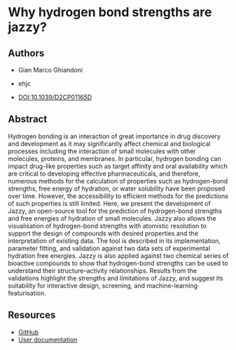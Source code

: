# Why hydrogen bond strengths are jazzy?

## Authors

- Gian Marco Ghiandoni
- ehjc

- [DOI:10.1039/D2CP01165D](https://doi.org/10.1039/D2CP01165D)

## Abstract

Hydrogen bonding is an interaction of great importance in drug discovery and development as it may significantly affect chemical and biological processes including the interaction of small molecules with other molecules, proteins, and membranes.
In particular, hydrogen bonding can impact drug-like properties such as target affinity and oral availability which are critical to developing effective pharmaceuticals, and therefore, numerous methods for the calculation of properties such as hydrogen-bond strengths, free energy of hydration, or water solubility have been proposed over time.
However, the accessibility to efficient methods for the predictions of such properties is still limited.
Here, we present the development of Jazzy, an open-source tool for the prediction of hydrogen-bond strengths and free energies of hydration of small molecules.
Jazzy also allows the visualisation of hydrogen-bond strengths with atomistic resolution to support the design of compounds with desired properties and the interpretation of existing data.
The tool is described in its implementation, parameter fitting, and validation against two data sets of experimental hydration free energies.
Jazzy is also applied against two chemical series of bioactive compounds to show that hydrogen-bond strengths can be used to understand their structure–activity relationships.
Results from the validations highlight the strengths and limitations of Jazzy, and suggest its suitability for interactive design, screening, and machine-learning featurisation.

## Resources

- [GitHub](https://github.com/AstraZeneca/jazzy)
- [User documentation](https://jazzy.readthedocs.io/en/latest/)
